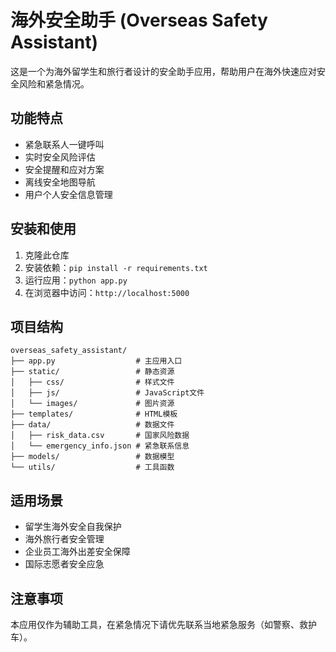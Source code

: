 # 海外安全助手 (Overseas Safety Assistant)

这是一个为海外留学生和旅行者设计的安全助手应用，帮助用户在海外快速应对安全风险和紧急情况。

## 功能特点

- 紧急联系人一键呼叫
- 实时安全风险评估
- 安全提醒和应对方案
- 离线安全地图导航
- 用户个人安全信息管理

## 安装和使用

1. 克隆此仓库
2. 安装依赖：`pip install -r requirements.txt`
3. 运行应用：`python app.py`
4. 在浏览器中访问：`http://localhost:5000`

## 项目结构

```
overseas_safety_assistant/
├── app.py                  # 主应用入口
├── static/                 # 静态资源
│   ├── css/                # 样式文件
│   ├── js/                 # JavaScript文件
│   └── images/             # 图片资源
├── templates/              # HTML模板
├── data/                   # 数据文件
│   ├── risk_data.csv       # 国家风险数据
│   └── emergency_info.json # 紧急联系信息
├── models/                 # 数据模型
└── utils/                  # 工具函数
```

## 适用场景

- 留学生海外安全自我保护
- 海外旅行者安全管理
- 企业员工海外出差安全保障
- 国际志愿者安全应急

## 注意事项

本应用仅作为辅助工具，在紧急情况下请优先联系当地紧急服务（如警察、救护车）。